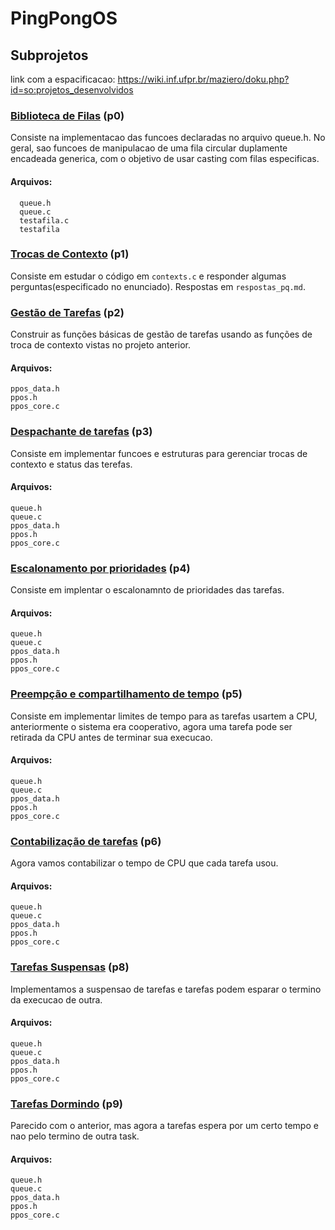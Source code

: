 # PingPongOS
## Subprojetos
link com a espacificacao: https://wiki.inf.ufpr.br/maziero/doku.php?id=so:projetos_desenvolvidos

### [Biblioteca de Filas](https://wiki.inf.ufpr.br/maziero/doku.php?id=so:biblioteca_de_filas) (p0)
Consiste na implementacao das funcoes declaradas no arquivo queue.h.
No geral, sao funcoes de manipulacao de uma fila circular duplamente encadeada generica, com o objetivo de usar casting com filas especificas. 
#### Arquivos:
```
  queue.h 
  queue.c 
  testafila.c 
  testafila 
```
### [Trocas de Contexto](https://wiki.inf.ufpr.br/maziero/doku.php?id=so:trocas_de_contexto) (p1)
Consiste em estudar o código em ``` contexts.c ``` e responder algumas perguntas(especificado no enunciado).
Respostas em ```respostas_pq.md```.

### [Gestão de Tarefas](https://wiki.inf.ufpr.br/maziero/doku.php?id=so:gestao_de_tarefas) (p2)
Construir as funções básicas de gestão de tarefas usando as funções de troca de contexto vistas no projeto anterior. 
#### Arquivos:
```
ppos_data.h
ppos.h
ppos_core.c
```
### [Despachante de tarefas](https://wiki.inf.ufpr.br/maziero/doku.php?id=so:dispatcher) (p3)
Consiste em implementar funcoes e estruturas para gerenciar trocas de contexto e status das terefas.
#### Arquivos:
```
queue.h
queue.c
ppos_data.h
ppos.h
ppos_core.c
```
### [Escalonamento por prioridades](https://wiki.inf.ufpr.br/maziero/doku.php?id=so:escalonador_por_prioridades) (p4)
Consiste em implentar o escalonamnto de prioridades das tarefas.
#### Arquivos:
```
queue.h
queue.c
ppos_data.h
ppos.h
ppos_core.c
```
### [Preempção e compartilhamento de tempo](https://wiki.inf.ufpr.br/maziero/doku.php?id=so:preempcao_por_tempo) (p5)
Consiste em implementar limites de tempo para as tarefas usartem a CPU, anteriormente o sistema era cooperativo, agora uma tarefa pode ser retirada da CPU antes de terminar sua execucao.
#### Arquivos:
```
queue.h
queue.c
ppos_data.h
ppos.h
ppos_core.c
```
### [Contabilização de tarefas](https://wiki.inf.ufpr.br/maziero/doku.php?id=so:contabilizacao) (p6)
Agora vamos contabilizar o tempo de CPU que cada tarefa usou.
#### Arquivos:
```
queue.h
queue.c
ppos_data.h
ppos.h
ppos_core.c
```

### [Tarefas Suspensas](https://wiki.inf.ufpr.br/maziero/doku.php?id=so:tarefas_suspensas) (p8)  
Implementamos a suspensao de tarefas e tarefas podem esparar o termino da execucao de outra.  
#### Arquivos:
```
queue.h
queue.c
ppos_data.h
ppos.h
ppos_core.c
```

### [Tarefas Dormindo](https://wiki.inf.ufpr.br/maziero/doku.php?id=so:tarefas_dormindo) (p9)  
Parecido com o anterior, mas agora a tarefas espera por um certo tempo e nao pelo termino de outra task.  
#### Arquivos:  
```
queue.h
queue.c
ppos_data.h
ppos.h
ppos_core.c
```
